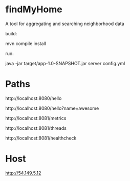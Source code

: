 # findMyHome

A tool for aggregating and searching neighborhood data

build:

mvn compile install

run:

java -jar target/app-1.0-SNAPSHOT.jar server config.yml

# Paths

http://localhost:8080/hello

http://localhost:8080/hello?name=awesome

http://localhost:8081/metrics

http://localhost:8081/threads

http://localhost:8081/healthcheck

# Host

http://54.149.5.12
